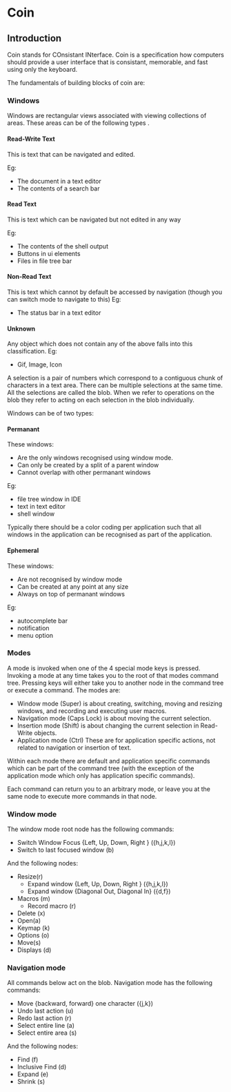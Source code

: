 # Coin
## Introduction
Coin stands for COnsistant INterface. Coin is a specification how
computers should provide a user interface that is
consistant, memorable, and fast using only the keyboard.

The fundamentals of building blocks of coin are:

### Windows
Windows are rectangular views associated with viewing collections of areas.
These areas can be of the following types .
#### Read-Write Text
This is text that can be navigated and edited.

Eg:
- The document in a text editor
- The contents of a search bar
#### Read Text
This is text which can be navigated but not edited in any way

Eg:
- The contents of the shell output
- Buttons in ui elements
- Files in file tree bar

#### Non-Read Text
This is text which cannot by default be accessed by navigation (though you can switch mode
to navigate to this)
Eg:
- The status bar in a text editor
#### Unknown

Any object which does not contain any of the above falls into this classification.
Eg:
- Gif, Image, Icon

A selection is a pair of numbers which correspond to a contiguous chunk of characters in a text area.
There can be multiple selections at the same time. All the selections are called the blob. When we refer to
operations on the blob they refer to acting on each selection in the blob individually.

Windows can be of two types:

#### Permanant
These windows:
- Are the only windows recognised using window mode.
- Can only be created by a split of a parent window
- Cannot overlap with other permanant windows

Eg:
- file tree window in IDE
- text in text editor
- shell window

Typically there should be a color coding per application such that all windows
in the application can be recognised as part of the application.
#### Ephemeral
These windows:
- Are not recognised by window mode
- Can be created at any point at any size
- Always on top of permanant windows

Eg:
- autocomplete bar
- notification
- menu option



### Modes
A mode is invoked when one of the 4 special mode keys is pressed. Invoking a mode at any time
takes you to the root of that modes command tree. Pressing keys will either take you to another node in
the command tree or execute a command.
The modes are:
- Window mode (Super)
is about creating, switching, moving and resizing windows, and
recording and executing user macros.
- Navigation mode (Caps Lock)
is about moving the current selection.
- Insertion mode (Shift)
is about changing the current selection in Read-Write objects.
- Application mode (Ctrl)
These are for application specific actions, not related to navigation or insertion of text.

Within each mode there are default and application specific commands which can be part of the
command tree (with the exception of the application mode which only has application specific commands).

Each command can return you to an arbitrary mode, or leave you at the same node to execute more commands in that node.

### Window mode

The window mode root node has the following commands:

- Switch Window Focus {Left, Up, Down, Right } ({h,j,k,l})
- Switch to last focused window (b)

And the following nodes:

- Resize(r)
    - Expand window {Left, Up, Down, Right } ({h,j,k,l})
    - Expand window {Diagonal Out, Diagonal In} ({d,f})
- Macros (m)
    - Record macro (r)
- Delete (x)
- Open(a)
- Keymap (k)
- Options (o)
- Move(s)
- Displays (d)


### Navigation mode
All commands below act on the blob.
Navigation mode has the following commands:

- Move {backward, forward} one character ({j,k})
- Undo last action (u)
- Redo last action (r)
- Select entire line (a)
- Select entire area (s)


And the following nodes:

- Find (f)
- Inclusive Find (d)
- Expand (e)
- Shrink (s)

